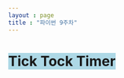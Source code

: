 ```yaml
---
layout : page
title : "파이썬 9주차"
---
```

# <span style='background-color:lightblue;'>  Tick Tock Timer </span>

